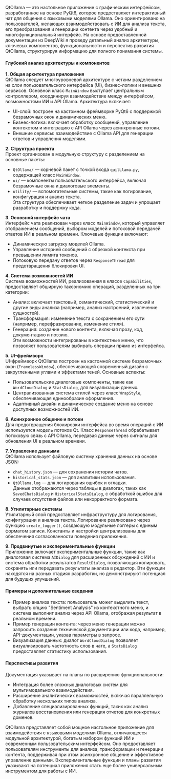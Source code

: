 
QtOllama — это настольное приложение с графическим интерфейсом, разработанное на основе PyQt6, которое предоставляет интерактивный чат для общения с языковыми моделями Ollama. Оно ориентировано на пользователей, желающих взаимодействовать с ИИ для анализа текста, его преобразования и генерации контента через удобный и многофункциональный интерфейс. На основе предоставленной документации из DeepWiki я проведу детальный анализ архитектуры, ключевых компонентов, функциональности и перспектив развития QtOllama, структурируя информацию для полного понимания системы.

#### Глубокий анализ архитектуры и компонентов

**1. Общая архитектура приложения**  
QtOllama следует многоуровневой архитектуре с четким разделением на слои пользовательского интерфейса (UI), бизнес-логики и внешних сервисов. Основной класс `MainWindow` выступает центральным контроллером, координируя взаимодействие между интерфейсом, возможностями ИИ и API Ollama. Архитектура включает:  
- UI-слой: построен на кастомном фреймворке PyQt6 с поддержкой безрамочных окон и динамических меню.  
- Бизнес-логика: включает обработку сообщений, управление контекстом и интеграцию с API Ollama через асинхронные потоки.  
- Внешние сервисы: взаимодействие с Ollama API для генерации ответов и управления моделями.

**2. Структура проекта**  
Проект организован в модульную структуру с разделением на основные пакеты:  
- `QtOllama/` — корневой пакет с точкой входа `quilLlama.py`, содержащей класс `MainWindow`.  
- `ui/` — компоненты пользовательского интерфейса, включая безрамочные окна и диалоговые элементы.  
- `utility/` — вспомогательные системы, такие как логирование, конфигурация и анализ текста.  
Эта структура обеспечивает четкое разделение задач и упрощает разработку и поддержку кода.

**3. Основной интерфейс чата**  
Интерфейс чата реализован через класс `MainWindow`, который управляет отображением сообщений, выбором моделей и потоковой передачей ответов ИИ в реальном времени. Ключевые функции включают:  
- Динамическую загрузку моделей Ollama.  
- Управление историей сообщений с обрезкой контекста при превышении лимита токенов.  
- Потоковую передачу ответов через `ResponseThread` для предотвращения блокировки UI.

**4. Система возможностей ИИ**  
Система возможностей ИИ, реализованная в классе `Capabilities`, предоставляет обширную таксономию операций, разделенных на три категории:  
- Анализ: включает текстовый, семантический, статистический и другие виды анализа (например, анализ настроений, извлечение сущностей).  
- Трансформация: изменение текста с сохранением его сути (например, перефразирование, изменение стиля).  
- Генерация: создание нового контента, включая прозу, код, документацию и поэзию.  
Эти возможности интегрированы в контекстные меню, что позволяет пользователям выбирать операции прямо из интерфейса.

**5. UI-фреймворк**  
UI-фреймворк QtOllama построен на кастомной системе безрамочных окон (`FramelessWindow`), обеспечивающей современный дизайн с закругленными углами и эффектами теней. Основные аспекты:  
- Пользовательские диалоговые компоненты, такие как `WordCloudDialog` и `StatsDialog`, для визуализации данных.  
- Централизованная система стилей через класс `WrapStyle`, обеспечивающая единообразие оформления.  
- Адаптивный дизайн и динамическое создание меню на основе доступных возможностей ИИ.

**6. Асинхронное общение и потоки**  
Для предотвращения блокировки интерфейса во время операций с ИИ используется модель потоков Qt. Класс `ResponseThread` обрабатывает потоковую связь с API Ollama, передавая данные через сигналы для обновления UI в реальном времени.

**7. Управление данными**  
QtOllama использует файловую систему хранения данных на основе JSON:  
- `chat_history.json` — для сохранения истории чатов.  
- `historical_stats.json` — для аналитики использования.  
- `QtOllama.log` — для логирования ошибок и отладки.  
Данные отображаются через таблицы в диалогах, таких как `SavedChatsDialog` и `HistoricalStatsDialog`, с обработкой ошибок для случаев отсутствия файлов или некорректного формата.

**8. Утилитарные системы**  
Утилитарный слой предоставляет инфраструктуру для логирования, конфигурации и анализа текста. Логирование реализовано через функцию `create_logger()`, создающую модульные логгеры с единым форматом записи. Константы и настройки централизованы для обеспечения согласованности поведения приложения.

**9. Продвинутые и экспериментальные функции**  
Приложение включает экспериментальные функции, такие как диалоговая система `AIDialog` для расширенных обсуждений с ИИ и система обработки результатов `ResultDialog`, позволяющая копировать, сохранять или передавать результаты анализа в редактор. Эти функции находятся на разных стадиях разработки, но демонстрируют потенциал для будущих улучшений.

#### Примеры и дополнительные сведения
- Пример анализа текста: пользователь может выделить текст, выбрать опцию "Sentiment Analysis" из контекстного меню, и система выполнит анализ через API Ollama, отображая результат в реальном времени.  
- Пример генерации контента: через меню генерации можно запросить создание технической документации или кода, например, API-документации, указав параметры в запросе.  
- Визуализация данных: диалог `WordCloudDialog` позволяет визуализировать частотность слов в чате, а `StatsDialog` предоставляет статистику использования.

#### Перспективы развития
Документация указывает на планы по расширению функциональности:  
- Интеграция более сложных диалоговых систем для мультимодального взаимодействия.  
- Расширение аналитических возможностей, включая параллельную обработку нескольких типов анализа.  
- Добавление специализированных функций, таких как анализ журналов восстановления или генерация отчетов для конкретных доменов.


QtOllama представляет собой мощное настольное приложение для взаимодействия с языковыми моделями Ollama, отличающееся модульной архитектурой, богатым набором функций ИИ и современным пользовательским интерфейсом. Оно предоставляет пользователям инструменты для анализа, трансформации и генерации контента, поддерживая при этом асинхронное общение и эффективное управление данными. Экспериментальные функции и планы развития указывают на потенциал приложения стать еще более универсальным инструментом для работы с ИИ.
